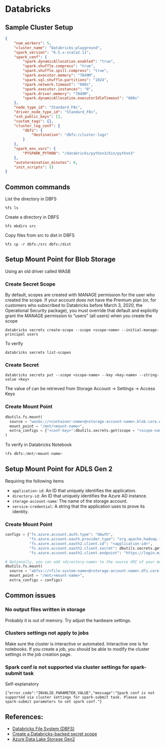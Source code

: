 # Databricks

## Sample Cluster Setup

```json
{
    "num_workers": 5,
    "cluster_name": "Databricks-playground",
    "spark_version": "6.5.x-scala2.11",
    "spark_conf": {
        "spark.dynamicAllocation.enabled": "true",
        "spark.shuffle.compress": "true",
        "spark.shuffle.spill.compress": "true",
        "spark.executor.memory": "7849M",
        "spark.sql.shuffle.partitions": "1024",
        "spark.network.timeout": "600s",
        "spark.executor.instances": "0",
        "spark.driver.memory": "7849M",
        "spark.dynamicAllocation.executorIdleTimeout": "600s"
    },
    "node_type_id": "Standard_F8s",
    "driver_node_type_id": "Standard_F8s",
    "ssh_public_keys": [],
    "custom_tags": {},
    "cluster_log_conf": {
        "dbfs": {
            "destination": "dbfs:/cluster-logs"
        }
    },
    "spark_env_vars": {
        "PYSPARK_PYTHON": "/databricks/python3/bin/python3"
    },
    "autotermination_minutes": 0,
    "init_scripts": []
}
```

## Common commands

List the directory in DBFS

```
%fs ls 
```

Create a directory in DBFS

```
%fs mkdirs src
```

Copy files from src to dist in DBFS

```
%fs cp -r dbfs:/src dbfs:/dist
```

## Setup Mount Point for Blob Storage

Using an old driver called WASB 

### Create Secret Scope

By default, scopes are created with MANAGE permission for the user who created the scope. If your account does not have the Premium plan (or, for customers who subscribed to Databricks before March 3, 2020, the Operational Security package), you must override that default and explicitly grant the MANAGE permission to “users” (all users) when you create the scope

```
databricks secrets create-scope --scope <scope-name> --initial-manage-principal users
```

To verify 

```
databricks secrets list-scopes
```

### Create Secret 
```
databricks secrets put --scope <scope-name> --key <key-name> --string-value <key>
```

The value of <key> can be retrieved from Storage Account -> Settings -> Access Keys

### Create Mount Point

```python
dbutils.fs.mount(
  source = "wasbs://<container-name>@<storage-account-name>.blob.core.windows.net",
  mount_point = "/mnt/<mount-name>",
  extra_configs = {"<conf-key>":dbutils.secrets.get(scope = "<scope-name>", key = "<key-name>")}
)
```

To verify in Databricks Notebook

```python
%fs dbfs:/mnt/<mount-name>
```

## Setup Mount Point for ADLS Gen 2

Requiring the following items

- ``application-id``: An ID that uniquely identifies the application.
- ``directory-id``: An ID that uniquely identifies the Azure AD instance.
- ``storage-account-name``: The name of the storage account.
- ``service-credential``: A string that the application uses to prove its identity.

### Create Mount Point 

```python
configs = {"fs.azure.account.auth.type": "OAuth",
           "fs.azure.account.oauth.provider.type": "org.apache.hadoop.fs.azurebfs.oauth2.ClientCredsTokenProvider",
           "fs.azure.account.oauth2.client.id": "<application-id>",
           "fs.azure.account.oauth2.client.secret": dbutils.secrets.get(scope="<scope-name>",key="<service-credential-key-name>"),
           "fs.azure.account.oauth2.client.endpoint": "https://login.microsoftonline.com/<directory-id>/oauth2/token"}

# Optionally, you can add <directory-name> to the source URI of your mount point.
dbutils.fs.mount(
  source = "abfss://<file-system-name>@<storage-account-name>.dfs.core.windows.net/",
  mount_point = "/mnt/<mount-name>",
  extra_configs = configs)
```

## Common issues

### No output files written in storage 

Probably it is out of memory. Try adjust the hardware settings. 

### Clusters settings not apply to jobs 

Make sure the cluster is interactive or automated. Interactive one is for notebooks. If you create a job, you should be able to modify the cluster settings in the job creation page. 

### Spark conf is not supported via cluster settings for spark-submit task

Self-explanatory 

```
{"error_code":"INVALID_PARAMETER_VALUE","message":"Spark conf is not supported via cluster settings for spark-submit task. Please use spark-submit parameters to set spark conf."}
```

## References:

- [Databricks File System (DBFS)](https://docs.databricks.com/data/databricks-file-system.html)
- [Create a Databricks-backed secret scope](https://docs.databricks.com/security/secrets/secret-scopes.html)
- [Azure Data Lake Storage Gen2](https://docs.microsoft.com/en-us/azure/databricks/data/data-sources/azure/azure-datalake-gen2)